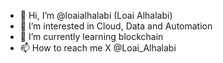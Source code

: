 - 👋 Hi, I’m @loaialhalabi (Loai Alhalabi)
- 👀 I’m interested in Cloud, Data and Automation
- 🌱 I’m currently learning blockchain
- 📫 How to reach me X @Loai_Alhalabi

<!---
loaialhalabi/loaialhalabi is a ✨ special ✨ repository because its `README.md` (this file) appears on your GitHub profile.
You can click the Preview link to take a look at your changes.
--->

